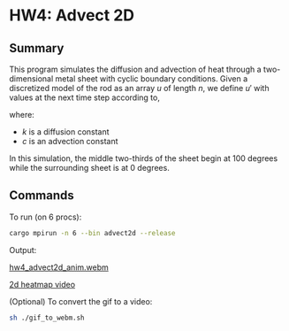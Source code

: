 # HW4: Advect 2D 

## Summary

This program simulates the diffusion and advection of heat through a two-dimensional metal sheet with cyclic boundary conditions. Given a discretized model of the rod as an array $u$ of length $n$, we define $u'$ with values at the next time step according to,

where:

- $k$ is a diffusion constant
- $c$ is an advection constant

In this simulation, the middle two-thirds of the sheet begin at 100 degrees while the surrounding sheet is at 0 degrees.

## Commands

To run (on 6 procs):

```bash
cargo mpirun -n 6 --bin advect2d --release
```

Output:

[hw4_advect2d_anim.webm](https://user-images.githubusercontent.com/17322143/234488525-9f08061f-536e-4a81-a5c0-7e21299c3942.webm)

[2d heatmap video](../../../imgs/hw4_advect2d_anim.webm)

(Optional) To convert the gif to a video:
```bash
sh ./gif_to_webm.sh
```
